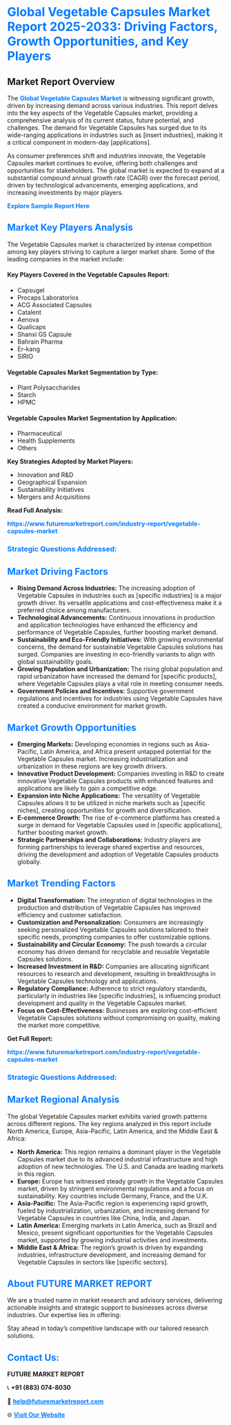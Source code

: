 <h1 style="color: #007BFF;">Global Vegetable Capsules Market Report 2025-2033: Driving Factors, Growth Opportunities, and Key Players</h1>

<section id="overview">
<h2>Market Report Overview</h2>
<p>The <a href="https://www.futuremarketreport.com/industry-report/vegetable-capsules-market" style="color: #007BFF; text-decoration: none;"><strong>Global Vegetable Capsules Market</strong></a> is witnessing significant growth, driven by increasing demand across various industries. This report delves into the key aspects of the Vegetable Capsules market, providing a comprehensive analysis of its current status, future potential, and challenges. The demand for Vegetable Capsules has surged due to its wide-ranging applications in industries such as [insert industries], making it a critical component in modern-day [applications].</p>
<p>As consumer preferences shift and industries innovate, the Vegetable Capsules market continues to evolve, offering both challenges and opportunities for stakeholders. The global market is expected to expand at a substantial compound annual growth rate (CAGR) over the forecast period, driven by technological advancements, emerging applications, and increasing investments by major players.</p>
</section>

<section id="overview">
<p><a href="https://www.futuremarketreport.com/request-sample/reportId=80320" style="color: #007BFF; text-decoration: none;"><strong>Explore Sample Report Here</strong></a></p>
</section>

<section id="key-players">
<h2 style="color: #007BFF;">Market Key Players Analysis</h2>
<p>The Vegetable Capsules market is characterized by intense competition among key players striving to capture a larger market share. Some of the leading companies in the market include:</p>
<h4>Key Players Covered in the Vegetable Capsules Report:</h4>
<ul><li>Capsugel</li><li>Procaps Laboratorios</li><li>ACG Associated Capsules</li><li>Catalent</li><li>Aenova</li><li>Qualicaps</li><li>Shanxi GS Capsule</li><li>Bahrain Pharma</li><li>Er-kang</li><li>SIRIO</li></ul>
<h4>Vegetable Capsules Market Segmentation by Type:</h4>
<ul><li>Plant Polysaccharides</li><li>Starch</li><li>HPMC</li></ul>

<h4>Vegetable Capsules Market Segmentation by Application:</h4>
<ul><li>Pharmaceutical</li><li>Health Supplements</li><li>Others</li></ul>
<p><strong>Key Strategies Adopted by Market Players:</strong></p>
<ul>
<li>Innovation and R&D</li>
<li>Geographical Expansion</li>
<li>Sustainability Initiatives</li>
<li>Mergers and Acquisitions</li>
</ul>
</section>

<section>
<p><strong>Read Full Analysis: </strong></p><a href="https://www.futuremarketreport.com/industry-report/vegetable-capsules-market" style="color: #007BFF; text-decoration: none;"><strong>https://www.futuremarketreport.com/industry-report/vegetable-capsules-market</strong></a>
<h3 style="color: #007BFF;">Strategic Questions Addressed:</h3>
</section>

<section id="driving-factors">
<h2 style="color: #007BFF;">Market Driving Factors</h2>
<ul>
<li><strong>Rising Demand Across Industries:</strong> The increasing adoption of Vegetable Capsules in industries such as [specific industries] is a major growth driver. Its versatile applications and cost-effectiveness make it a preferred choice among manufacturers.</li>
<li><strong>Technological Advancements:</strong> Continuous innovations in production and application technologies have enhanced the efficiency and performance of Vegetable Capsules, further boosting market demand.</li>
<li><strong>Sustainability and Eco-Friendly Initiatives:</strong> With growing environmental concerns, the demand for sustainable Vegetable Capsules solutions has surged. Companies are investing in eco-friendly variants to align with global sustainability goals.</li>
<li><strong>Growing Population and Urbanization:</strong> The rising global population and rapid urbanization have increased the demand for [specific products], where Vegetable Capsules plays a vital role in meeting consumer needs.</li>
<li><strong>Government Policies and Incentives:</strong> Supportive government regulations and incentives for industries using Vegetable Capsules have created a conducive environment for market growth.</li>
</ul>
</section>

<section id="growth-opportunities">
<h2 style="color: #007BFF;">Market Growth Opportunities</h2>
<ul>
<li><strong>Emerging Markets:</strong> Developing economies in regions such as Asia-Pacific, Latin America, and Africa present untapped potential for the Vegetable Capsules market. Increasing industrialization and urbanization in these regions are key growth drivers.</li>
<li><strong>Innovative Product Development:</strong> Companies investing in R&D to create innovative Vegetable Capsules products with enhanced features and applications are likely to gain a competitive edge.</li>
<li><strong>Expansion into Niche Applications:</strong> The versatility of Vegetable Capsules allows it to be utilized in niche markets such as [specific niches], creating opportunities for growth and diversification.</li>
<li><strong>E-commerce Growth:</strong> The rise of e-commerce platforms has created a surge in demand for Vegetable Capsules used in [specific applications], further boosting market growth.</li>
<li><strong>Strategic Partnerships and Collaborations:</strong> Industry players are forming partnerships to leverage shared expertise and resources, driving the development and adoption of Vegetable Capsules products globally.</li>
</ul>
</section>

<section id="trending-factors">
<h2 style="color: #007BFF;">Market Trending Factors</h2>
<ul>
<li><strong>Digital Transformation:</strong> The integration of digital technologies in the production and distribution of Vegetable Capsules has improved efficiency and customer satisfaction.</li>
<li><strong>Customization and Personalization:</strong> Consumers are increasingly seeking personalized Vegetable Capsules solutions tailored to their specific needs, prompting companies to offer customizable options.</li>
<li><strong>Sustainability and Circular Economy:</strong> The push towards a circular economy has driven demand for recyclable and reusable Vegetable Capsules solutions.</li>
<li><strong>Increased Investment in R&D:</strong> Companies are allocating significant resources to research and development, resulting in breakthroughs in Vegetable Capsules technology and applications.</li>
<li><strong>Regulatory Compliance:</strong> Adherence to strict regulatory standards, particularly in industries like [specific industries], is influencing product development and quality in the Vegetable Capsules market.</li>
<li><strong>Focus on Cost-Effectiveness:</strong> Businesses are exploring cost-efficient Vegetable Capsules solutions without compromising on quality, making the market more competitive.</li>
</ul>
</section>

<section>
<p><strong>Get Full Report: </strong></p><a href="https://www.futuremarketreport.com/industry-report/vegetable-capsules-market" style="color: #007BFF; text-decoration: none;"><strong>https://www.futuremarketreport.com/industry-report/vegetable-capsules-market</strong></a>
<h3 style="color: #007BFF;">Strategic Questions Addressed:</h3>
</section>


<section id="regional-analysis">
<h2 style="color: #007BFF;">Market Regional Analysis</h2>
<p>The global Vegetable Capsules market exhibits varied growth patterns across different regions. The key regions analyzed in this report include North America, Europe, Asia-Pacific, Latin America, and the Middle East & Africa:</p>
<ul>
<li><strong>North America:</strong> This region remains a dominant player in the Vegetable Capsules market due to its advanced industrial infrastructure and high adoption of new technologies. The U.S. and Canada are leading markets in this region.</li>
<li><strong>Europe:</strong> Europe has witnessed steady growth in the Vegetable Capsules market, driven by stringent environmental regulations and a focus on sustainability. Key countries include Germany, France, and the U.K.</li>
<li><strong>Asia-Pacific:</strong> The Asia-Pacific region is experiencing rapid growth, fueled by industrialization, urbanization, and increasing demand for Vegetable Capsules in countries like China, India, and Japan.</li>
<li><strong>Latin America:</strong> Emerging markets in Latin America, such as Brazil and Mexico, present significant opportunities for the Vegetable Capsules market, supported by growing industrial activities and investments.</li>
<li><strong>Middle East & Africa:</strong> The region’s growth is driven by expanding industries, infrastructure development, and increasing demand for Vegetable Capsules in sectors like [specific sectors].</li>
</ul>
</section>

<footer>
<h2 style="color: #007BFF;">About FUTURE MARKET REPORT</h2>
<p>We are a trusted name in market research and advisory services, delivering actionable insights and strategic support to businesses across diverse industries. Our expertise lies in offering:</p>

<p>Stay ahead in today’s competitive landscape with our tailored research solutions.</p>

<h2 style="color: #007BFF;">Contact Us:</h2>
<p><strong>FUTURE MARKET REPORT</strong></p>
<p>📞 <strong>+91 (883) 074-8030</strong></p>
<p>📧 <strong><a href="mailto:help@futuremarketreport.com" style="color: #007BFF;">help@futuremarketreport.com</a></strong></p>
<p>🌐 <strong><a href="https://www.futuremarketreport.com/" style="color: #007BFF;">Visit Our Website</a></strong></p>
</footer>